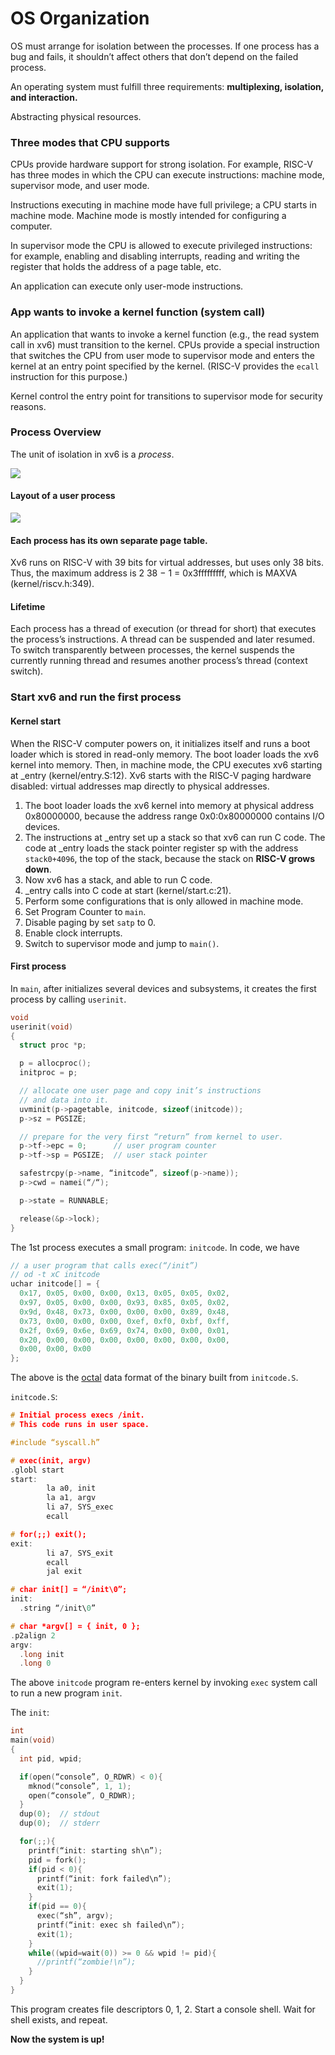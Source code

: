 # OS Organization

OS must arrange for isolation between the processes. If one process has a bug and fails, it shouldn’t affect others that don’t depend on the failed process.

An operating system must fulfill three requirements: **multiplexing, isolation, and interaction.**

Abstracting physical resources.

### Three modes that CPU supports

CPUs provide hardware support for strong isolation. For example, RISC-V has three modes in which the CPU can execute instructions: machine mode, supervisor mode, and user mode.

Instructions executing in machine mode have full privilege; a CPU starts in machine mode. Machine mode is mostly intended for configuring a computer.

In supervisor mode the CPU is allowed to execute privileged instructions: for example, enabling and disabling interrupts, reading and writing the register that holds the address of a page table, etc.

An application can execute only user-mode instructions.

### App wants to invoke a kernel function \(system call\)

An application that wants to invoke a kernel function \(e.g., the read system call in xv6\) must transition to the kernel. CPUs provide a special instruction that switches the CPU from user mode to supervisor mode and enters the kernel at an entry point specified by the kernel. \(RISC-V provides the `ecall` instruction for this purpose.\)

Kernel control the entry point for transitions to supervisor mode for security reasons.

### Process Overview

The unit of isolation in xv6 is a _process_. 

![](../.gitbook/assets/image%20%286%29.png)

#### Layout of a user process

![](../.gitbook/assets/image%20%2813%29.png)

#### Each process has its own separate page table.

Xv6 runs on RISC-V with 39 bits for virtual addresses, but uses only 38 bits. Thus, the maximum address is 2 38 − 1 = 0x3fffffffff, which is MAXVA \(kernel/riscv.h:349\).

#### Lifetime

Each process has a thread of execution \(or thread for short\) that executes the process’s instructions. A thread can be suspended and later resumed. To switch transparently between processes, the kernel suspends the currently running thread and resumes another process’s thread \(context switch\).

### Start xv6 and run the first process

#### Kernel start

When the RISC-V computer powers on, it initializes itself and runs a boot loader which is stored in read-only memory. The boot loader loads the xv6 kernel into memory. Then, in machine mode, the CPU executes xv6 starting at \_entry \(kernel/entry.S:12\). Xv6 starts with the RISC-V paging hardware disabled: virtual addresses map directly to physical addresses.

1. The boot loader loads the xv6 kernel into memory at physical address 0x80000000, because the address range 0x0:0x80000000 contains I/O devices.
2. The instructions at \_entry set up a stack so that xv6 can run C code. The code at \_entry loads the stack pointer register sp with the address `stack0+4096`, the top of the stack, because the stack on **RISC-V grows down**.
3. Now xv6 has a stack, and able to run C code.
4. \_entry calls into C code at start \(kernel/start.c:21\).
5. Perform some configurations that is only allowed in machine mode.
6. Set Program Counter to `main`.
7. Disable paging by set `satp` to 0.
8. Enable clock interrupts.
9. Switch to supervisor mode and jump to `main()`.

#### First process

In `main`, after initializes several devices and subsystems, it creates the first process by calling `userinit`.

```c
void
userinit(void)
{
  struct proc *p;

  p = allocproc();
  initproc = p;

  // allocate one user page and copy init’s instructions
  // and data into it.
  uvminit(p->pagetable, initcode, sizeof(initcode));
  p->sz = PGSIZE;

  // prepare for the very first “return” from kernel to user.
  p->tf->epc = 0;      // user program counter
  p->tf->sp = PGSIZE;  // user stack pointer

  safestrcpy(p->name, “initcode”, sizeof(p->name));
  p->cwd = namei(“/“);

  p->state = RUNNABLE;

  release(&p->lock);
}
```

The 1st process executes a small program: `initcode`. In code, we have

```c
// a user program that calls exec(“/init”)
// od -t xC initcode
uchar initcode[] = {
  0x17, 0x05, 0x00, 0x00, 0x13, 0x05, 0x05, 0x02,
  0x97, 0x05, 0x00, 0x00, 0x93, 0x85, 0x05, 0x02,
  0x9d, 0x48, 0x73, 0x00, 0x00, 0x00, 0x89, 0x48,
  0x73, 0x00, 0x00, 0x00, 0xef, 0xf0, 0xbf, 0xff,
  0x2f, 0x69, 0x6e, 0x69, 0x74, 0x00, 0x00, 0x01,
  0x20, 0x00, 0x00, 0x00, 0x00, 0x00, 0x00, 0x00,
  0x00, 0x00, 0x00
};
```

The above is the [octal](https://en.wikipedia.org/wiki/Octal) data format of the binary built from `initcode.S`.

`initcode.S`:

```c
# Initial process execs /init.
# This code runs in user space.

#include “syscall.h”

# exec(init, argv)
.globl start
start:
        la a0, init
        la a1, argv
        li a7, SYS_exec
        ecall

# for(;;) exit();
exit:
        li a7, SYS_exit
        ecall
        jal exit

# char init[] = “/init\0”;
init:
  .string “/init\0”

# char *argv[] = { init, 0 };
.p2align 2
argv:
  .long init
  .long 0
```

The above `initcode` program re-enters kernel by invoking `exec` system call to run a new program `init`.

The `init`:

```c
int
main(void)
{
  int pid, wpid;

  if(open(“console”, O_RDWR) < 0){
    mknod(“console”, 1, 1);
    open(“console”, O_RDWR);
  }
  dup(0);  // stdout
  dup(0);  // stderr

  for(;;){
    printf(“init: starting sh\n”);
    pid = fork();
    if(pid < 0){
      printf(“init: fork failed\n”);
      exit(1);
    }
    if(pid == 0){
      exec(“sh”, argv);
      printf(“init: exec sh failed\n”);
      exit(1);
    }
    while((wpid=wait(0)) >= 0 && wpid != pid){
      //printf(“zombie!\n”);
    }
  }
}
```

This program creates file descriptors 0, 1, 2. Start a console shell. Wait for shell exists, and repeat.

**Now the system is up!**

